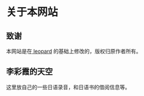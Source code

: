 # 关于本网站

## 致谢

本网站是在[ leopard](http://baixin.io) 的基础上修改的，版权归原作者所有。



## 李彩霞的天空

这里放自己的一些日语录音，和日语书的借阅信息等。

